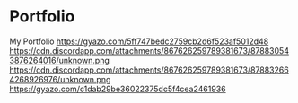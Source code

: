 # Portfolio
My Portfolio
https://gyazo.com/5ff747bedc2759cb2d6f523af5012d48
https://cdn.discordapp.com/attachments/867626259789381673/878830543876264016/unknown.png
https://cdn.discordapp.com/attachments/867626259789381673/878832664268926976/unknown.png
https://gyazo.com/c1dab29be36022375dc5f4cea2461936
